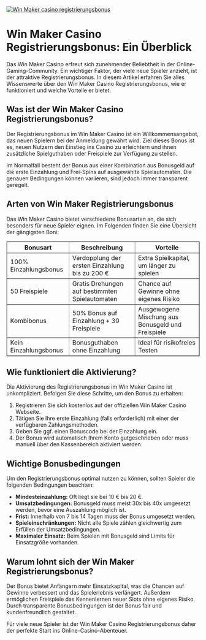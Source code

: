 [![Win Maker casino registrierungsbonus](https://123-caf.pages.dev/gitsignup.png)](https://vrmoo.ru/Bt82HjjY)

<h1>Win Maker Casino Registrierungsbonus: Ein Überblick</h1>  <p>Das Win Maker Casino erfreut sich zunehmender Beliebtheit in der Online-Gaming-Community. Ein wichtiger Faktor, der viele neue Spieler anzieht, ist der attraktive Registrierungsbonus. In diesem Artikel erfahren Sie alles Wissenswerte über den Win Maker Casino Registrierungsbonus, wie er funktioniert und welche Vorteile er bietet.</p>  <h2>Was ist der Win Maker Casino Registrierungsbonus?</h2>  <p>Der Registrierungsbonus im Win Maker Casino ist ein Willkommensangebot, das neuen Spielern bei der Anmeldung gewährt wird. Ziel dieses Bonus ist es, neuen Nutzern den Einstieg ins Casino zu erleichtern und ihnen zusätzliche Spielguthaben oder Freispiele zur Verfügung zu stellen.</p>  <p>Im Normalfall besteht der Bonus aus einer Kombination aus Bonusgeld auf die erste Einzahlung und Frei-Spins auf ausgewählte Spielautomaten. Die genauen Bedingungen können variieren, sind jedoch immer transparent geregelt.</p>  <h2>Arten von Win Maker Registrierungsbonus</h2>  <p>Das Win Maker Casino bietet verschiedene Bonusarten an, die sich besonders für neue Spieler eignen. Im Folgenden finden Sie eine Übersicht der gängigsten Boni:</p>  <table border="1" cellpadding="8" cellspacing="0">   <thead>     <tr>       <th>Bonusart</th>       <th>Beschreibung</th>       <th>Vorteile</th>     </tr>   </thead>   <tbody>     <tr>       <td>100% Einzahlungsbonus</td>       <td>Verdopplung der ersten Einzahlung bis zu 200 €</td>       <td>Extra Spielkapital, um länger zu spielen</td>     </tr>     <tr>       <td>50 Freispiele</td>       <td>Gratis Drehungen auf bestimmten Spielautomaten</td>       <td>Chance auf Gewinne ohne eigenes Risiko</td>     </tr>     <tr>       <td>Kombibonus</td>       <td>50% Bonus auf Einzahlung + 30 Freispiele</td>       <td>Ausgewogene Mischung aus Bonusgeld und Freispiele</td>     </tr>     <tr>       <td>Kein Einzahlungsbonus</td>       <td>Bonusguthaben ohne Einzahlung</td>       <td>Ideal für risikofreies Testen</td>     </tr>   </tbody> </table>  <h2>Wie funktioniert die Aktivierung?</h2>  <p>Die Aktivierung des Registrierungsbonus im Win Maker Casino ist unkompliziert. Befolgen Sie diese Schritte, um den Bonus zu erhalten:</p>  <ol>   <li>Registrieren Sie sich kostenlos auf der offiziellen Win Maker Casino Webseite.</li>   <li>Tätigen Sie Ihre erste Einzahlung (falls erforderlich) mit einer der verfügbaren Zahlungsmethoden.</li>   <li>Geben Sie ggf. einen Bonuscode bei der Einzahlung ein.</li>   <li>Der Bonus wird automatisch Ihrem Konto gutgeschrieben oder muss manuell über den Kassenbereich aktiviert werden.</li> </ol>  <h2>Wichtige Bonusbedingungen</h2>  <p>Um den Registrierungsbonus optimal nutzen zu können, sollten Spieler die folgenden Bedingungen beachten:</p>  <ul>   <li><strong>Mindesteinzahlung:</strong> Oft liegt sie bei 10 € bis 20 €.</li>   <li><strong>Umsatzbedingungen:</strong> Bonusgeld muss meist 30x bis 40x umgesetzt werden, bevor eine Auszahlung möglich ist.</li>   <li><strong>Frist:</strong> Innerhalb von 7 bis 14 Tagen muss der Bonus umgesetzt werden.</li>   <li><strong>Spieleinschränkungen:</strong> Nicht alle Spiele zählen gleichwertig zum Erfüllen der Umsatzbedingungen.</li>   <li><strong>Maximaler Einsatz:</strong> Beim Spielen mit Bonusgeld sind Limits für Einsatzgröße vorhanden.</li> </ul>  <h2>Warum lohnt sich der Win Maker Registrierungsbonus?</h2>  <p>Der Bonus bietet Anfängern mehr Einsatzkapital, was die Chancen auf Gewinne verbessert und das Spielerlebnis verlängert. Außerdem ermöglichen Freispiele das Kennenlernen neuer Slots ohne eigenes Risiko. Durch transparente Bonusbedingungen ist der Bonus fair und kundenfreundlich gestaltet.</p>  <p>Für viele neue Spieler ist der Win Maker Casino Registrierungsbonus daher der perfekte Start ins Online-Casino-Abenteuer.</p>
